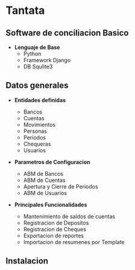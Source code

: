 # Tantata
## Software de conciliacion Basico

- __Lenguaje de Base__
  - Python
  - Framework Django
  - DB Squlite3

## Datos generales

- __Entidades definidas__
  - Bancos
  - Cuentas
  - Movimientos
  - Personas
  - Periodos
  - Chequeras
  - Usuarios
  
- __Parametros de Configuracion__
  - ABM de Bancos
  - ABM de Cuentas
  - Apertura y Cierre de Periodos
  - ABM de Usuarios
  
- __Principales Funcionalidades__
  - Mantenimiento de saldos de cuentas
  - Registracion de Depositos
  - Registracion de Cheques
  - Exportacion de reportes
  - Importacion de resumenes por Template

## Instalacion
